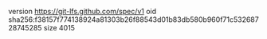 version https://git-lfs.github.com/spec/v1
oid sha256:f38157f774138924a81303b26f88543d01b83db580b960f71c53268728745285
size 4015
